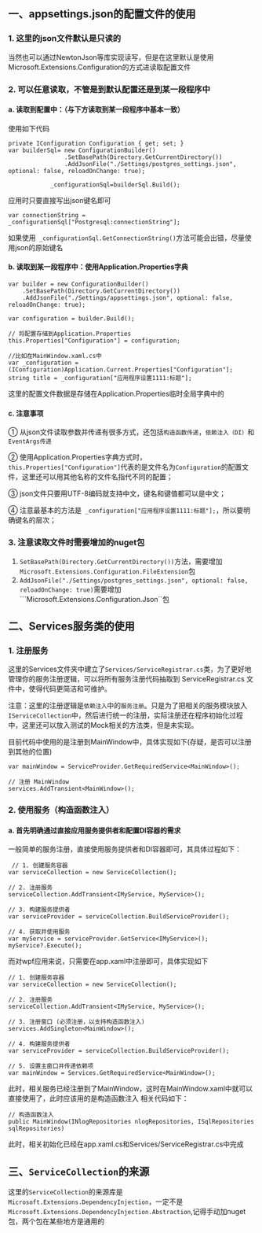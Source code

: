 ﻿## 一、appsettings.json的配置文件的使用
### 1. 这里的json文件默认是只读的
当然也可以通过NewtonJson等库实现读写，但是在这里默认是使用Microsoft.Extensions.Configuration的方式进读取配置文件
### 2. 可以任意读取，不管是到默认配置还是到某一段程序中
#### a. 读取到配置中：（与下方读取到某一段程序中基本一致）
使用如下代码
```CSharp
private IConfiguration Configuration { get; set; }
var builderSql= new ConfigurationBuilder()
                .SetBasePath(Directory.GetCurrentDirectory())
                .AddJsonFile("./Settings/postgres_settings.json", optional: false, reloadOnChange: true);

            _configurationSql=builderSql.Build();
```
应用时只要直接写出json键名即可
```CSharp
var connectionString = _configurationSql["Postgresql:connectionString"];
```
如果使用`` _configurationSql.GetConnectionString()``方法可能会出错，尽量使用json的原始键名

#### b. 读取到某一段程序中：使用Application.Properties字典
```CSharp
var builder = new ConfigurationBuilder()
    .SetBasePath(Directory.GetCurrentDirectory())
    .AddJsonFile("./Settings/appsettings.json", optional: false, reloadOnChange: true);

var configuration = builder.Build();

// 将配置存储到Application.Properties
this.Properties["Configuration"] = configuration;

//比如在MainWindow.xaml.cs中
var _configuration = (IConfiguration)Application.Current.Properties["Configuration"];
string title = _configuration["应用程序设置1111:标题"];
```
这里的配置文件数据是存储在Application.Properties临时全局字典中的

#### c. 注意事项
① 从json文件读取参数并传递有很多方式，还包括``构造函数传递``，``依赖注入（DI）``和``EventArgs传递``

② 使用Application.Properties字典方式时，``this.Properties["Configuration"]``代表的是文件名为``Configuration``的配置文件，这里还可以用其他名称的文件名指代不同的配置；

③ json文件只要用UTF-8编码就支持中文，键名和键值都可以是中文；

④ 注意最基本的方法是`` _configuration["应用程序设置1111:标题"];``，所以要明确键名的层次；
### 3. 注意读取文件时需要增加的nuget包
1. ``SetBasePath(Directory.GetCurrentDirectory())``方法，需要增加``Microsoft.Extensions.Configuration.FileExtension``包
2. ``AddJsonFile("./Settings/postgres_settings.json", optional: false, reloadOnChange: true)``需要增加```Microsoft.Extensions.Configuration.Json``包

## 二、Services服务类的使用
### 1. 注册服务
这里的Services文件夹中建立了``Services/ServiceRegistrar.cs``类，为了更好地管理你的服务注册逻辑，可以将所有服务注册代码抽取到 ServiceRegistrar.cs 文件中，使得代码更简洁和可维护。

注意：这里的注册逻辑是``依赖注入``中的``服务注册``。只是为了把相关的服务模块放入``IServiceCollection``中，然后进行统一的注册，实际注册还在程序初始化过程中，这里还可以放入测试的Mock相关的方法类，但是未实现。

目前代码中使用的是注册到MainWindow中，具体实现如下(存疑，是否可以注册到其他的位置)

```CSharp
var mainWindow = ServiceProvider.GetRequiredService<MainWindow>();

// 注册 MainWindow
services.AddTransient<MainWindow>();
```

### 2. 使用服务（构造函数注入）
#### a. 首先明确通过直接应用服务提供者和配置DI容器的需求
一般简单的服务注册，直接使用服务提供者和DI容器即可，其具体过程如下：
```CSharp
 // 1. 创建服务容器
var serviceCollection = new ServiceCollection();
 
// 2. 注册服务
serviceCollection.AddTransient<IMyService, MyService>();

// 3. 构建服务提供者
var serviceProvider = serviceCollection.BuildServiceProvider();

// 4. 获取并使用服务
var myService = serviceProvider.GetService<IMyService>();
myService?.Execute();
```
而对wpf应用来说，只需要在app.xaml中注册即可，具体实现如下
```CSharp
// 1. 创建服务容器
var serviceCollection = new ServiceCollection();

// 2. 注册服务
serviceCollection.AddTransient<IMyService, MyService>();

// 3. 注册窗口 (必须注册，以支持构造函数注入)
services.AddSingleton<MainWindow>();

// 4. 构建服务提供者
var serviceProvider = serviceCollection.BuildServiceProvider();

// 5. 设置主窗口并传递依赖项
var mainWindow = Services.GetRequiredService<MainWindow>();
```
此时，相关服务已经注册到了MainWindow，这时在MainWindow.xaml中就可以直接使用了，此时应该用的是构造函数注入
相关代码如下：
```CSharp
// 构造函数注入
public MainWindow(INlogRepositories nlogRepositories, ISqlRepositories sqlRepositories)
```
此时，相关初始化已经在app.xaml.cs和Services/ServiceRegistrar.cs中完成
## 三、``ServiceCollection``的来源
这里的``ServiceCollection``的来源库是``Microsoft.Extensions.DependencyInjection``，一定不是``Microsoft.Extensions.DependencyInjection.Abstraction``,记得手动加nuget包，两个包在某些地方是通用的
